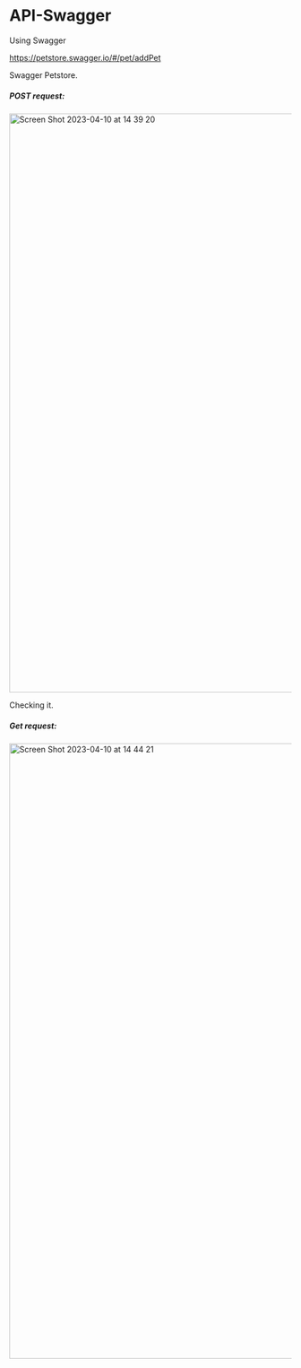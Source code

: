 # API-Swagger
Using Swagger

https://petstore.swagger.io/#/pet/addPet

Swagger Petstore. 

##### POST request:

<img width="1034" alt="Screen Shot 2023-04-10 at 14 39 20" src="https://user-images.githubusercontent.com/66965539/230970141-f5f01fb7-220a-4c4c-bea6-3868117f1dbf.png">

Checking it.
##### Get request:

<img width="1099" alt="Screen Shot 2023-04-10 at 14 44 21" src="https://user-images.githubusercontent.com/66965539/230971089-44dcc67a-b597-44f3-890b-c18fec68ac56.png">
